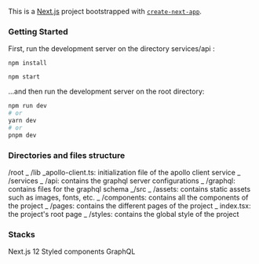 This is a [Next.js](https://nextjs.org/) project bootstrapped with [`create-next-app`](https://github.com/vercel/next.js/tree/canary/packages/create-next-app).

### Getting Started


First, run the development server on the directory services/api :

```
npm install

npm start

```

...and then run the development server on the root directory:

```bash
npm run dev
# or
yarn dev
# or
pnpm dev
```

### Directories and files structure

/root
    \_ /lib
        \_apollo-client.ts: initialization file of the apollo client service
    \_ /services
        \_ /api: contains the graphql server configurations
        \_ /graphql: contains files for the graphql schema
    \_/src
        \_ /assets: contains static assets such as images, fonts, etc.
        \_ /components: contains all the components of the project
        \_ /pages: contains the different pages of the project
            \_ index.tsx: the project's root page 
        \_ /styles: contains the global style of the project

### Stacks

Next.js 12
Styled components
GraphQL




